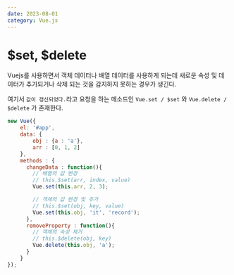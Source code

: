 ```yaml
---
date: 2023-08-01
category: Vue.js
---
```


# $set, $delete

Vuejs를 사용하면서 객체 데이터나 배열 데이터를 사용하게 되는데 새로운 속성 및 데이터가 추가되거나 삭제 되는 것을 감지하지 못하는 경우가 생긴다.

여기서 `값이 갱신되었다.`라고 요청을 하는 메소드인 `Vue.set / $set` 와 `Vue.delete / $delete` 가 존재한다.

```javascript
new Vue({
    el: '#app',
    data: {
        obj : {a : 'a'},
        arr : [0, 1, 2]
    },
    methods : {
      changeData : function(){
        // 배열의 값 변경
        // this.$set(arr, index, value)
        Vue.set(this.arr, 2, 3);

        // 객체의 값 변경 및 추가
        // this.$set(obj, key, value)
        Vue.set(this.obj, 'it', 'record');
      },
      removeProperty : function(){
        // 객체의 속성 제거
        // this.$delete(obj, key)
        Vue.delete(this.obj, 'a');
      }
    }
});
```